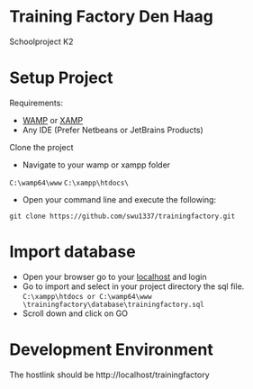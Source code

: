 # Training Factory Den Haag
Schoolproject K2

# Setup Project

Requirements: 
- [WAMP](http://www.wampserver.com/en/) or [XAMP](https://www.apachefriends.org/index.html)
- Any IDE (Prefer Netbeans or JetBrains Products)

Clone the project

- Navigate to your wamp or xampp folder

``C:\wamp64\www``
``C:\xampp\htdocs\``

- Open your command line and execute the following:

``git clone https://github.com/swu1337/trainingfactory.git``

# Import database

- Open your browser go to your [localhost](http://localhost/phpmyadmin/) and login
- Go to import and select in your project directory the sql file. ``C:\xampp\htdocs or C:\wamp64\www \trainingfactory\database\trainingfactory.sql``
- Scroll down and click on GO

# Development Environment
The hostlink should be http://localhost/trainingfactory
